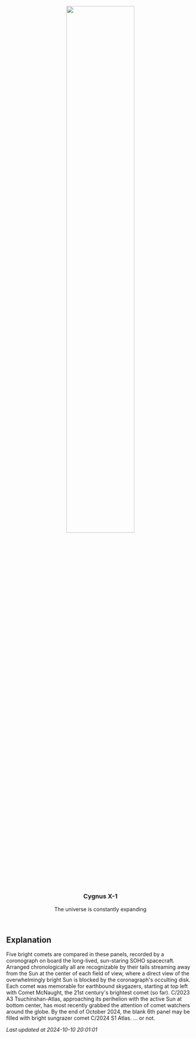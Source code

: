 <p align='center'>
    <img src='https://apod.nasa.gov/apod/image/2410/SohoKy3_1024.jpg' width='60%' />
    <h3 align="center">Cygnus X-1</h3>
    <p align="center">The universe is constantly expanding</p>
</p>
<br/>

Explanation
--
Five bright comets are compared in these panels, recorded by a coronograph on board the long-lived, sun-staring SOHO spacecraft. Arranged chronologically all are recognizable by their tails streaming away from the Sun at the center of each field of view, where a direct view of the overwhelmingly bright Sun is blocked by the coronagraph's occulting disk. Each comet was memorable for earthbound skygazers, starting at top left with Comet McNaught, the 21st century's brightest comet (so far). C/2023 A3 Tsuchinshan-Atlas, approaching its perihelion with the active Sun at bottom center, has most recently grabbed the attention of comet watchers around the globe. By the end of October 2024, the blank 6th panel may be filled with bright sungrazer comet C/2024 S1 Atlas. ... or not.


*Last updated at 2024-10-10 20:01:01*
